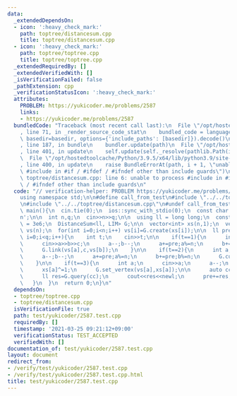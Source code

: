 ```yaml
---
data:
  _extendedDependsOn:
  - icon: ':heavy_check_mark:'
    path: toptree/distancesum.cpp
    title: toptree/distancesum.cpp
  - icon: ':heavy_check_mark:'
    path: toptree/toptree.cpp
    title: toptree/toptree.cpp
  _extendedRequiredBy: []
  _extendedVerifiedWith: []
  _isVerificationFailed: false
  _pathExtension: cpp
  _verificationStatusIcon: ':heavy_check_mark:'
  attributes:
    PROBLEM: https://yukicoder.me/problems/2587
    links:
    - https://yukicoder.me/problems/2587
  bundledCode: "Traceback (most recent call last):\n  File \"/opt/hostedtoolcache/Python/3.9.5/x64/lib/python3.9/site-packages/onlinejudge_verify/documentation/build.py\"\
    , line 71, in _render_source_code_stat\n    bundled_code = language.bundle(stat.path,\
    \ basedir=basedir, options={'include_paths': [basedir]}).decode()\n  File \"/opt/hostedtoolcache/Python/3.9.5/x64/lib/python3.9/site-packages/onlinejudge_verify/languages/cplusplus.py\"\
    , line 187, in bundle\n    bundler.update(path)\n  File \"/opt/hostedtoolcache/Python/3.9.5/x64/lib/python3.9/site-packages/onlinejudge_verify/languages/cplusplus_bundle.py\"\
    , line 401, in update\n    self.update(self._resolve(pathlib.Path(included), included_from=path))\n\
    \  File \"/opt/hostedtoolcache/Python/3.9.5/x64/lib/python3.9/site-packages/onlinejudge_verify/languages/cplusplus_bundle.py\"\
    , line 400, in update\n    raise BundleErrorAt(path, i + 1, \"unable to process\
    \ #include in #if / #ifdef / #ifndef other than include guards\")\nonlinejudge_verify.languages.cplusplus_bundle.BundleErrorAt:\
    \ toptree/distancesum.cpp: line 6: unable to process #include in #if / #ifdef\
    \ / #ifndef other than include guards\n"
  code: "// verification-helper: PROBLEM https://yukicoder.me/problems/2587\n\n#include<bits/stdc++.h>\n\
    using namespace std;\n\n#define call_from_test\n#include \"../../toptree/toptree.cpp\"\
    \n#include \"../../toptree/distancesum.cpp\"\n#undef call_from_test\n\nsigned\
    \ main(){\n  cin.tie(0);\n  ios::sync_with_stdio(0);\n  const char newl = '\\\
    n';\n\n  int n,q;\n  cin>>n>>q;\n\n  using ll = long long;\n  const size_t LIM\
    \ = 3e6;\n  DistanceSum<ll, LIM> G;\n\n  vector<int> xs(n,1);\n  vector<decltype(G)::Vertex*>\
    \ vs(n);\n  for(int i=0;i<n;i++) vs[i]=G.create(xs[i]);\n\n  ll pre=0;\n  for(int\
    \ i=0;i<q;i++){\n    int t;\n    cin>>t;\n\n    if(t==1){\n      int a,b,c;\n\
    \      cin>>a>>b>>c;\n      a--;b--;\n      a+=pre;a%=n;\n      b+=pre;b%=n;\n\
    \      G.link(vs[a],c,vs[b]);\n    }\n\n    if(t==2){\n      int a,b;\n      cin>>a>>b;\n\
    \      a--;b--;\n      a+=pre;a%=n;\n      b+=pre;b%=n;\n      G.cut(vs[a],vs[b]);\n\
    \    }\n\n    if(t==3){\n      int a;\n      cin>>a;\n      a--;\n      a+=pre;a%=n;\n\
    \      xs[a]^=1;\n      G.set_vertex(vs[a],xs[a]);\n\n      auto cc=G.centroid(vs[a]);\n\
    \      ll res=G.query(cc);\n      cout<<res<<newl;\n      pre+=res;pre%=n;\n \
    \   }\n  }\n  return 0;\n}\n"
  dependsOn:
  - toptree/toptree.cpp
  - toptree/distancesum.cpp
  isVerificationFile: true
  path: test/yukicoder/2587.test.cpp
  requiredBy: []
  timestamp: '2021-03-25 09:21:12+09:00'
  verificationStatus: TEST_ACCEPTED
  verifiedWith: []
documentation_of: test/yukicoder/2587.test.cpp
layout: document
redirect_from:
- /verify/test/yukicoder/2587.test.cpp
- /verify/test/yukicoder/2587.test.cpp.html
title: test/yukicoder/2587.test.cpp
---
```

